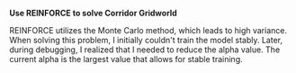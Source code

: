 **Use REINFORCE to solve Corridor Gridworld**

REINFORCE utilizes the Monte Carlo method, which leads to high variance. When solving this problem, I initially couldn't train the model stably. Later, during debugging, I realized that I needed to reduce the alpha value. The current alpha is the largest value that allows for stable training.